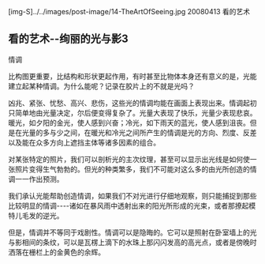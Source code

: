 [img-S]../../images/post-image/14-TheArtOfSeeing.jpg
20080413
看的艺术

## 看的艺术--绚丽的光与影3

情调

比构图更重要，比结构和形状更起作用，有时甚至比物体本身还有意义的是，光能建立起某种情调。为什么能呢？记录在胶片上的不就是光吗？

凶兆、紧张、忧愁、高兴、悲伤，这些光的情调均能在画面上表现出来。情调起初只简单地由光量决定，尔后便变得复杂了。光量大表现了快乐，光量少表现悲哀。暖光，如夕阳的金光，使人感到兴奋；冷光，如下雨天的蓝光，使人感到沮丧。但是在光量的多与少之间，在暖光和冷光之间所产生的情调是光的方向、烈度、反差以及能在众多方向上遮挡主体等诸多因素的组合。

对某张特定的照片，我们可以剖析光的主次纹理，甚至可以显示出光线是如何使一张照片变得生气勃勃的。但光的种类繁多，我们不可能对这么多的由光所创造的情调一一作出预测。

我们承认光能帮助创造情调，如果我们不对光进行仔细地观察，则只能捕捉到那些比较明显的情调----诸如在暴风雨中透射出来的阳光所形成的光束，或者那撩起模特儿毛发的逆光。

但是，情调并不等同于戏剧性。情调可以是隐晦的。它可以是照射在卧室墙上的光与影相间的条纹，可以是瓦楞上滴下的水珠上那闪闪发高的高光点，或者是傍晚时洒落在栅栏上的金黄色的余辉。
